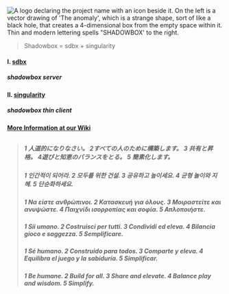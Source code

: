 ![A logo declaring the project name with an icon beside it. On the left is a vector drawing of 'The anomaly', which is a strange shape, sort of like a black hole, that creates a 4-dimensional box from the empty space within it. Thin and modern lettering spells "SHADOWBOX' to the right.](https://github.com/user-attachments/assets/7ca16a7b-0826-4e1d-b6ac-e00c443d4777)

> Shadowbox = sdbx + singularity

#### I. [sdbx](https://github.com/darkshapes/sdbx)
##### shadowbox server

#### II. [singularity](https://github.com/darkshapes/singularity)
##### shadowbox thin client

#### [More Information at our Wiki](https://github.com/darkshapes/sdbx/wiki)

##

> ##### **1** 人道的になりなさい。 **2**すべての人のために構築します。 **3** 共有と昇格。 **4**遊びと知恵のバランスをとる。 **5** 簡素化します。
> ##### **1** 인간적이 되어라. **2** 모두를 위한 건설. **3** 공유하고 높이세요. **4** 균형 놀이와 지혜. **5** 단순화하세요.
> ##### **1** Να είστε ανθρώπινοι. **2** Κατασκευή για όλους. **3** Μοιραστείτε και ανυψώστε. **4** Παιχνίδι ισορροπίας και σοφία. **5** Απλοποιήστε.
> ##### **1** Sii umano. **2** Costruisci per tutti. **3** Condividi ed eleva. **4** Bilancia gioco e saggezza. **5** Semplificare.
> ##### **1** Sé humano. **2** Construido para todos. **3** Comparte y eleva. **4** Equilibra el juego y la sabiduría. **5** Simplificar.
> ##### **1** Be humane. **2** Build for all. **3** Share and elevate. **4** Balance play and wisdom. **5** Simplify.
> 
##
